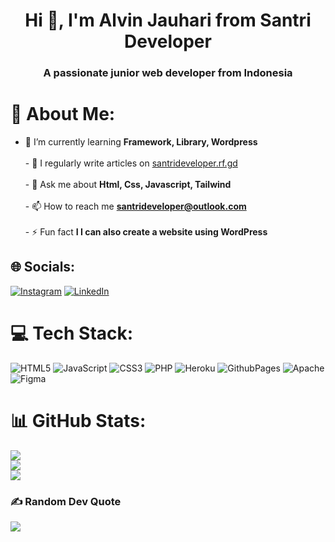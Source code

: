 <h1 align="center">Hi 👋, I'm Alvin Jauhari from Santri Developer</h1>
<h3 align="center">A passionate junior web developer from Indonesia</h3>

# 💫 About Me:
- 🌱 I’m currently learning **Framework, Library, Wordpress**<br><br>- 📝 I regularly write articles on [santrideveloper.rf.gd](santrideveloper.rf.gd)<br><br>- 💬 Ask me about **Html, Css, Javascript, Tailwind**<br><br>- 📫 How to reach me **santrideveloper@outlook.com**<br><br>- ⚡ Fun fact **I I can also create a website using WordPress**


## 🌐 Socials:
[![Instagram](https://img.shields.io/badge/Instagram-%23E4405F.svg?logo=Instagram&logoColor=white)](https://instagram.com/santrideveloper) [![LinkedIn](https://img.shields.io/badge/LinkedIn-%230077B5.svg?logo=linkedin&logoColor=white)](https://linkedin.com/in/santrideveloper) 

# 💻 Tech Stack:
![HTML5](https://img.shields.io/badge/html5-%23E34F26.svg?style=for-the-badge&logo=html5&logoColor=white) ![JavaScript](https://img.shields.io/badge/javascript-%23323330.svg?style=for-the-badge&logo=javascript&logoColor=%23F7DF1E)  ![CSS3](https://img.shields.io/badge/css3-%231572B6.svg?style=for-the-badge&logo=css3&logoColor=white) ![PHP](https://img.shields.io/badge/php-%23777BB4.svg?style=for-the-badge&logo=php&logoColor=white) ![Heroku](https://img.shields.io/badge/heroku-%23430098.svg?style=for-the-badge&logo=heroku&logoColor=white) ![GithubPages](https://img.shields.io/badge/github%20pages-121013?style=for-the-badge&logo=github&logoColor=white) ![Apache](https://img.shields.io/badge/apache-%23D42029.svg?style=for-the-badge&logo=apache&logoColor=white) ![Figma](https://img.shields.io/badge/figma-%23F24E1E.svg?style=for-the-badge&logo=figma&logoColor=white) 
# 📊 GitHub Stats:
![](https://github-readme-stats.vercel.app/api?username=santrideveloper&theme=dark&hide_border=false&include_all_commits=true&count_private=false)<br/>
![](https://github-readme-streak-stats.herokuapp.com/?user=santrideveloper&theme=dark&hide_border=false)<br/>
![](https://github-readme-stats.vercel.app/api/top-langs/?username=santrideveloper&theme=dark&hide_border=false&include_all_commits=true&count_private=false&layout=compact)

### ✍️ Random Dev Quote
![](https://quotes-github-readme.vercel.app/api?type=horizontal&theme=radical)
